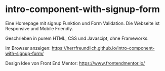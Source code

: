# intro-component-with-signup-form

Eine Homepage mit signup Funktion und Form Validation. Die Webseite ist Responsive und Mobile Friendly.

Geschrieben in purem HTML, CSS und Javascipt, ohne Frameworks.

Im Browser anzeigen: https://herrfreundlich.github.io/intro-component-with-signup-form/

Design Idee von Front End Mentor: https://www.frontendmentor.io/
